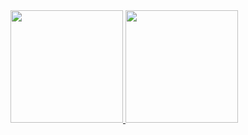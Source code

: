 <div>
<a href="https://github.com/OctavioSantanasoitic">
<img height="180em" src="https://github-readme-stats.vercel.app/api/top-langs/?username=OctavioSantanasoitic&layout=compact&langs_count=7&theme=dracula"/>
<img height="180em" src="https://github-readme-stats.vercel.app/api?username=OctavioSantanasoitic&show_icons=true&theme=tokyonight&include_all_commits=true&count_private=true"/>
</div>
